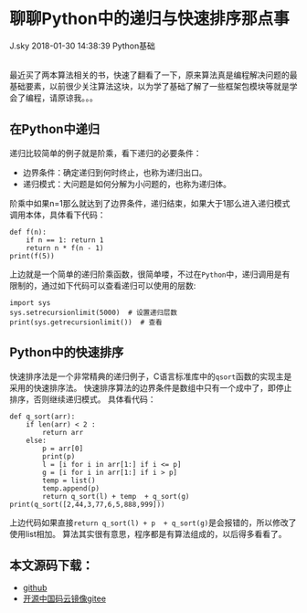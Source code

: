 <div class="blog-article">
<h1 class="title">聊聊Python中的递归与快速排序那点事</h1>
<span class="author">J.sky</span>
<span class="time">2018-01-30 14:38:39</span>
<span class="tag">Python基础</span>
</div>
</br>

最近买了两本算法相关的书，快速了翻看了一下，原来算法真是编程解决问题的最基础要素，以前很少关注算法这块，以为学了基础了解了一些框架包模块等就是学会了编程，请原谅我。。。

## 在Python中递归

递归比较简单的例子就是阶乘，看下递归的必要条件：

+ 边界条件：确定递归到何时终止，也称为递归出口。
+ 递归模式：大问题是如何分解为小问题的，也称为递归体。

阶乘中如果n=1那么就达到了边界条件，递归结束，如果大于1那么进入递归模式调用本体，具体看下代码：

    def f(n):
        if n == 1: return 1
        return n * f(n - 1)
    print(f(5))


上边就是一个简单的递归阶乘函数，很简单喽，不过在`Python`中，递归调用是有限制的，通过如下代码可以查看递归可以使用的层数:

    import sys
    sys.setrecursionlimit(5000)  # 设置递归层数
    print(sys.getrecursionlimit())  # 查看


## Python中的快速排序

快速排序法是一个非常精典的递归例子，C语言标准库中的`qsort`函数的实现主是采用的快速排序法。
快速排序算法的边界条件是数组中只有一个成中了，即停止排序，否则继续递归模式。
具体看代码：

    def q_sort(arr):
        if len(arr) < 2 :
            return arr
        else:
            p = arr[0]
            print(p)
            l = [i for i in arr[1:] if i <= p]
            g = [i for i in arr[1:] if i > p]
            temp = list()
            temp.append(p)
            return q_sort(l) + temp  + q_sort(g)
    print(q_sort([2,44,3,77,6,5,888,999]))


上边代码如果直接`return q_sort(l) + p  + q_sort(g)`是会报错的，所以修改了使用list相加。
算法其实很有意思，程序都是有算法组成的，以后得多看看了。

## 本文源码下载：

+ [github](https://github.com/bosichong/17python.com/)
+ [开源中国码云镜像gitee](https://gitee.com/J_Sky/17python.com/)